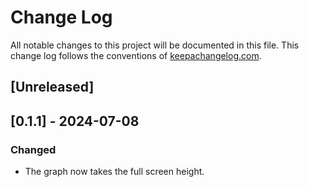 # Change Log
All notable changes to this project will be documented in this file. This change
log follows the conventions of [keepachangelog.com](http://keepachangelog.com/).

## [Unreleased]

## [0.1.1] - 2024-07-08
### Changed
- The graph now takes the full screen height.
